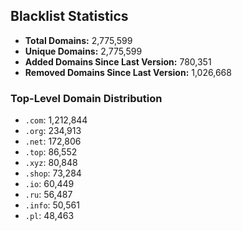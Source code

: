 ## Blacklist Statistics

- **Total Domains:** 2,775,599
- **Unique Domains:** 2,775,599
- **Added Domains Since Last Version:** 780,351
- **Removed Domains Since Last Version:** 1,026,668

### Top-Level Domain Distribution

-  `.com`: 1,212,844
-  `.org`: 234,913
-  `.net`: 172,806
-  `.top`: 86,552
-  `.xyz`: 80,848
-  `.shop`: 73,284
-  `.io`: 60,449
-  `.ru`: 56,487
-  `.info`: 50,561
-  `.pl`: 48,463
